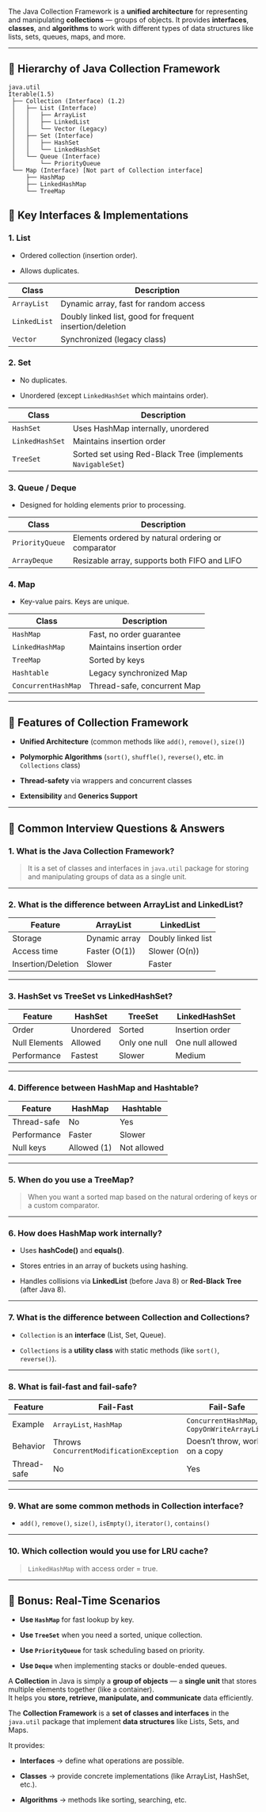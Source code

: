 The Java Collection Framework is a **unified architecture** for representing and manipulating **collections** — groups of objects. It provides **interfaces**, **classes**, and **algorithms** to work with different types of data structures like lists, sets, queues, maps, and more.

---

## 🔗 Hierarchy of Java Collection Framework

```
java.util
Iterable(1.5)
 ├── Collection (Interface) (1.2)
 │   ├── List (Interface)
 │   │   ├── ArrayList
 │   │   ├── LinkedList
 │   │   └── Vector (Legacy)
 │   ├── Set (Interface)
 │   │   ├── HashSet
 │   │   └── LinkedHashSet
 │   └── Queue (Interface)
 │       └── PriorityQueue
 └── Map (Interface) [Not part of Collection interface]
     ├── HashMap
     ├── LinkedHashMap
     └── TreeMap
```

## 🧰 Key Interfaces & Implementations

### 1. **List**

- Ordered collection (insertion order).
    
- Allows duplicates.
    

| Class        | Description                                              |
| ------------ | -------------------------------------------------------- |
| `ArrayList`  | Dynamic array, fast for random access                    |
| `LinkedList` | Doubly linked list, good for frequent insertion/deletion |
| `Vector`     | Synchronized (legacy class)                              |

### 2. **Set**

- No duplicates.
    
- Unordered (except `LinkedHashSet` which maintains order).
    

|Class|Description|
|---|---|
|`HashSet`|Uses HashMap internally, unordered|
|`LinkedHashSet`|Maintains insertion order|
|`TreeSet`|Sorted set using Red-Black Tree (implements `NavigableSet`)|

### 3. **Queue / Deque**

- Designed for holding elements prior to processing.
    

|Class|Description|
|---|---|
|`PriorityQueue`|Elements ordered by natural ordering or comparator|
|`ArrayDeque`|Resizable array, supports both FIFO and LIFO|

### 4. **Map**

- Key-value pairs. Keys are unique.
    

|Class|Description|
|---|---|
|`HashMap`|Fast, no order guarantee|
|`LinkedHashMap`|Maintains insertion order|
|`TreeMap`|Sorted by keys|
|`Hashtable`|Legacy synchronized Map|
|`ConcurrentHashMap`|Thread-safe, concurrent Map|

---

## 📌 Features of Collection Framework

- **Unified Architecture** (common methods like `add()`, `remove()`, `size()`)
    
- **Polymorphic Algorithms** (`sort()`, `shuffle()`, `reverse()`, etc. in `Collections` class)
    
- **Thread-safety** via wrappers and concurrent classes
    
- **Extensibility** and **Generics Support**
    

---

## 🧠 Common Interview Questions & Answers

### 1. **What is the Java Collection Framework?**

> It is a set of classes and interfaces in `java.util` package for storing and manipulating groups of data as a single unit.

---

### 2. **What is the difference between ArrayList and LinkedList?**

|Feature|ArrayList|LinkedList|
|---|---|---|
|Storage|Dynamic array|Doubly linked list|
|Access time|Faster (O(1))|Slower (O(n))|
|Insertion/Deletion|Slower|Faster|

---

### 3. **HashSet vs TreeSet vs LinkedHashSet?**

| Feature       | HashSet   | TreeSet       | LinkedHashSet    |
| ------------- | --------- | ------------- | ---------------- |
| Order         | Unordered | Sorted        | Insertion order  |
| Null Elements | Allowed   | Only one null | One null allowed |
| Performance   | Fastest   | Slower        | Medium           |

---

### 4. **Difference between HashMap and Hashtable?**

|Feature|HashMap|Hashtable|
|---|---|---|
|Thread-safe|No|Yes|
|Performance|Faster|Slower|
|Null keys|Allowed (1)|Not allowed|

---

### 5. **When do you use a TreeMap?**

> When you want a sorted map based on the natural ordering of keys or a custom comparator.

---

### 6. **How does HashMap work internally?**

- Uses **hashCode()** and **equals()**.
    
- Stores entries in an array of buckets using hashing.
    
- Handles collisions via **LinkedList** (before Java 8) or **Red-Black Tree** (after Java 8).
    

---

### 7. **What is the difference between Collection and Collections?**

- `Collection` is an **interface** (List, Set, Queue).
    
- `Collections` is a **utility class** with static methods (like `sort()`, `reverse()`).
    

---

### 8. **What is fail-fast and fail-safe?**

|Feature|Fail-Fast|Fail-Safe|
|---|---|---|
|Example|`ArrayList`, `HashMap`|`ConcurrentHashMap`, `CopyOnWriteArrayList`|
|Behavior|Throws `ConcurrentModificationException`|Doesn’t throw, works on a copy|
|Thread-safe|No|Yes|

---

### 9. **What are some common methods in Collection interface?**

- `add()`, `remove()`, `size()`, `isEmpty()`, `iterator()`, `contains()`
    

---

### 10. **Which collection would you use for LRU cache?**

> `LinkedHashMap` with access order = true.

---

## 🧠 Bonus: Real-Time Scenarios

- **Use `HashMap`** for fast lookup by key.
    
- **Use `TreeSet`** when you need a sorted, unique collection.
    
- **Use `PriorityQueue`** for task scheduling based on priority.
    
- **Use `Deque`** when implementing stacks or double-ended queues.

A **Collection** in Java is simply a **group of objects** — a **single unit** that stores multiple elements together (like a container).  
It helps you **store, retrieve, manipulate, and communicate** data efficiently.

The **Collection Framework** is a **set of classes and interfaces** in the `java.util` package that implement **data structures** like Lists, Sets, and Maps.

It provides:

- **Interfaces** → define what operations are possible.
    
- **Classes** → provide concrete implementations (like ArrayList, HashSet, etc.).
    
- **Algorithms** → methods like sorting, searching, etc.